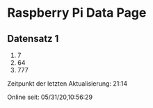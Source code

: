 
# Raspberry Pi Data Page
## Datensatz 1
1. 7
2. 64
3. 777

Zeitpunkt der letzten Aktualisierung: 21:14

Online seit: 05/31/20,10:56:29
    